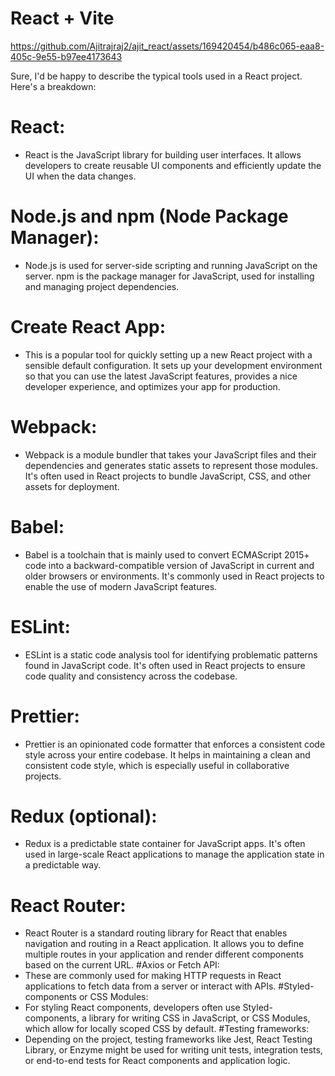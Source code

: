  # React + Vite




https://github.com/Ajitrajraj2/ajit_react/assets/169420454/b486c065-eaa8-405c-9e55-b97ee4173643


Sure, I'd be happy to describe the typical tools used in a React project. Here's a breakdown:

# React: 
- React is the JavaScript library for building user interfaces. It allows developers to create reusable UI components and efficiently update the UI when the data changes.
# Node.js and npm (Node Package Manager):
- Node.js is used for server-side scripting and running JavaScript on the server. npm is the package manager for JavaScript, used for installing and managing project dependencies.
# Create React App:
- This is a popular tool for quickly setting up a new React project with a sensible default configuration. It sets up your development environment so that you can use the latest JavaScript features, provides a nice developer experience, and optimizes your app for production.
# Webpack:
- Webpack is a module bundler that takes your JavaScript files and their dependencies and generates static assets to represent those modules. It's often used in React projects to bundle JavaScript, CSS, and other assets for deployment.
# Babel:
- Babel is a toolchain that is mainly used to convert ECMAScript 2015+ code into a backward-compatible version of JavaScript in current and older browsers or environments. It's commonly used in React projects to enable the use of modern JavaScript features.
# ESLint:
- ESLint is a static code analysis tool for identifying problematic patterns found in JavaScript code. It's often used in React projects to ensure code quality and consistency across the codebase.
# Prettier:
- Prettier is an opinionated code formatter that enforces a consistent code style across your entire codebase. It helps in maintaining a clean and consistent code style, which is especially useful in collaborative projects.
# Redux (optional):
- Redux is a predictable state container for JavaScript apps. It's often used in large-scale React applications to manage the application state in a predictable way.
# React Router:
- React Router is a standard routing library for React that enables navigation and routing in a React application. It allows you to define multiple routes in your application and render different components based on the current URL.
#Axios or Fetch API:
- These are commonly used for making HTTP requests in React applications to fetch data from a server or interact with APIs.
#Styled-components or CSS Modules:
- For styling React components, developers often use Styled-components, a library for writing CSS in JavaScript, or CSS Modules, which allow for locally scoped CSS by default.
#Testing frameworks:
- Depending on the project, testing frameworks like Jest, React Testing Library, or Enzyme might be used for writing unit tests, integration tests, or end-to-end tests for React components and application logic.
